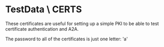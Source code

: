 # TestData \ CERTS

These certificates are useful for setting up a simple PKI to be able to test certificate
authentication and A2A.

The password to all of the certificates is just one letter: 'a'
